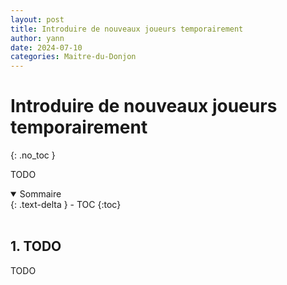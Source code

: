 ```yaml
---
layout: post
title: Introduire de nouveaux joueurs temporairement
author: yann
date: 2024-07-10
categories: Maitre-du-Donjon
---
```


# Introduire de nouveaux joueurs temporairement
{: .no_toc }

TODO
<br />

<details open markdown="block">
  <summary>
    Sommaire
  </summary>
  {: .text-delta }
- TOC
{:toc}
</details>

<br />

## 1. TODO

TODO
